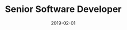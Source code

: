 ---
date: 2019-02-01
year: 2019
title: Senior Software Developer
project: Blog Post
customer: Inno Games
image: "/assets/images/BlogPost1.png"
description: Article about test driven development for the Inno Tech Blog.
projectLink: InnoBlog
projectLinkSrc: https://blog.innogames.com/
---